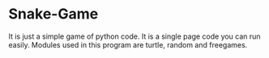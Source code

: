 # Snake-Game

It is just a simple game of python code.
It is a single page code you can run easily.
Modules used in this program are turtle, random and freegames.

